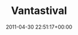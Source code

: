 ---
title:		"Vantastival"
type:		"photos"
mediatype:		"upload"
location:		"Louth, Ireland"
date:		"2011-04-30 22:51:17+00:00"
album:		"events"
filename:		"vantastival-2011.md"
series:		"vantastival"
cl_public_id:		"events/vantastival-2011"
cl_version:		1497002565
format:		"tiff"
bytes:		5022568
width:		2560
height:		1440
colours:
- "#111111"
- "#7C7C7C"
- "#C1C0C0"
exposure_mode:		"Manual"
program:		"Manual"
aperture:		"11.0"
focal_length:		"18.0 mm"
iso:		"6400"
shutter_speed:		"1/250"
metering:		"Multi-segment"
flash:		"On, Return detected"
white_balance:		"Custom"
colour_temp:		"5300"
has_crop:		"false"
orientation:		"Horizontal (normal)"
camera_model:		"NIKON D7000"
lens_info:		"18-200mm f/3.5-5.6"
artist: "Matt Finucane"
x_resolution:		"300"
y_resolution:		"300"
---